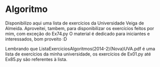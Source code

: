 # Algoritmo
Disponibilizo aqui uma lista de exercícios da Universidade Veiga de Almeida.
Aproveitei, tambem, para disponibilizar os exercícios feitos por mim, com exceção do Ex74.py
O material é dedicado para iniciantes e interessados, bom proveito :D

Lembrando que ListaExerciciosAlgoritmos(2014-2)(Nova)UVA.pdf é uma lista de exercícios da minha
universidade, os exercícios de Ex01.py até Ex85.py são referentes à lista.

